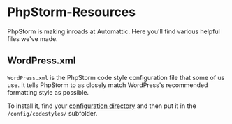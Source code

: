 PhpStorm-Resources
==================

PhpStorm is making inroads at Automattic. Here you'll find various helpful files we've made.


WordPress.xml
-------------

`WordPress.xml` is the PhpStorm code style configuration file that some of us use. It tells PhpStorm to as closely match WordPress's recommended formatting style as possible.

To install it, find your [configuration directory](http://www.jetbrains.com/phpstorm/webhelp/project-and-ide-settings.html) and then put it in the `/config/codestyles/` subfolder.
